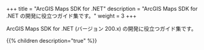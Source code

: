 +++
title = "ArcGIS Maps SDK for .NET"
description = "ArcGIS Maps SDK for .NET の開発に役立つガイド集です。"
weight = 3
+++

ArcGIS Maps SDK for .NET (バージョン 200.x) の開発に役立つガイド集です。

{{% children description="true"   %}}
